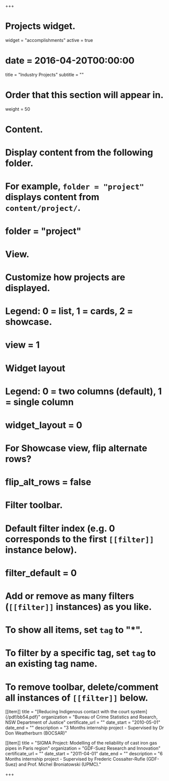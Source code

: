 +++
# Projects widget.
widget = "accomplishments"
active = true
# date = 2016-04-20T00:00:00

title = "Industry Projects"
subtitle = ""

# Order that this section will appear in.
weight = 50

# Content.
# Display content from the following folder.
# For example, `folder = "project"` displays content from `content/project/`.
# folder = "project"

# View.
# Customize how projects are displayed.
# Legend: 0 = list, 1 = cards, 2 = showcase.
# view = 1

# Widget layout
# Legend: 0 = two columns (default), 1 = single column
# widget_layout = 0

# For Showcase view, flip alternate rows?
# flip_alt_rows = false

# Filter toolbar.

# Default filter index (e.g. 0 corresponds to the first `[[filter]]` instance below).
# filter_default = 0

# Add or remove as many filters (`[[filter]]` instances) as you like.
# To show all items, set `tag` to "*".
# To filter by a specific tag, set `tag` to an existing tag name.
# To remove toolbar, delete/comment all instances of `[[filter]]` below.
[[item]]
title = "[Reducing Indigenous contact with the court system]{/pdf/bb54.pdf}"
organization = "Bureau of Crime Statistics and Rsearch, NSW Department of Justice"
certificate_url = ""
date_start = "2010-05-01"
date_end = ""
description = "3 Months internship project - Supervised by Dr Don Weatherburn (BOCSAR)"

[[item]]
title = "SIGMA Project: Modelling of the reliability of cast iron gas pipes in Paris region"
organization = "GDF-Suez Research and Innovation"
certificate_url = ""
date_start = "2011-04-01"
date_end = ""
description = "6 Months internship project - Supervised by Frederic Cossalter-Rufie (GDF-Suez) and Prof. Michel Broniatowski (UPMC)."

+++


